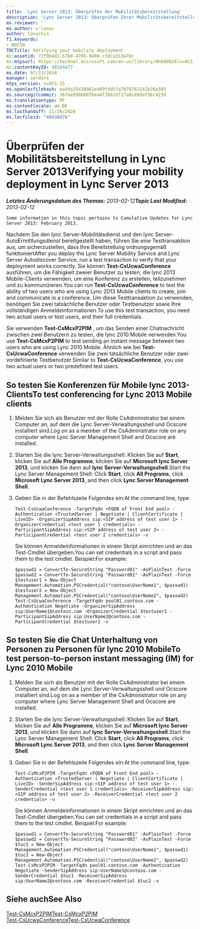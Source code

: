 ```yaml
---
title: 'Lync Server 2013: Überprüfen der Mobilitätsbereitstellung'
description: 'Lync Server 2013: Überprüfen Ihrer Mobilitätsbereitstellung.'
ms.reviewer: ''
ms.author: v-lanac
author: lanachin
f1.keywords:
- NOCSH
TOCTitle: Verifying your mobility deployment
ms:assetid: 72f9b4d3-57b0-4705-9480-cfdca313a70c
ms:mtpsurl: https://technet.microsoft.com/en-us/library/Hh690024(v=OCS.15)
ms:contentKeyID: 48184477
ms.date: 07/23/2014
manager: serdars
mtps_version: v=OCS.15
ms.openlocfilehash: eadda35438961e469fdd5fa7976762141b26a385
ms.sourcegitcommit: 36fee89bb887bea4f18b19f17a8c69daf5bc423d
ms.translationtype: MT
ms.contentlocale: de-DE
ms.lasthandoff: 11/26/2020
ms.locfileid: "49438876"
---
```

# <a name="verifying-your-mobility-deployment-in-lync-server-2013"></a><span data-ttu-id="f13a1-103">Überprüfen der Mobilitätsbereitstellung in Lync Server 2013</span><span class="sxs-lookup"><span data-stu-id="f13a1-103">Verifying your mobility deployment in Lync Server 2013</span></span>

<div data-xmlns="http://www.w3.org/1999/xhtml">

<div class="topic" data-xmlns="http://www.w3.org/1999/xhtml" data-msxsl="urn:schemas-microsoft-com:xslt" data-cs="https://msdn.microsoft.com/">

<div data-asp="https://msdn2.microsoft.com/asp">



</div>

<div id="mainSection">

<div id="mainBody"><span data-ttu-id="f13a1-104">

<span> </span></span><span class="sxs-lookup"><span data-stu-id="f13a1-104">

<span> </span></span></span>

<span data-ttu-id="f13a1-105">_**Letztes Änderungsdatum des Themas:** 2013-02-12_</span><span class="sxs-lookup"><span data-stu-id="f13a1-105">_**Topic Last Modified:** 2013-02-12_</span></span>

    Some information in this topic pertains to Cumulative Updates for Lync Server 2013: February 2013.

<span data-ttu-id="f13a1-106">Nachdem Sie den lync Server-Mobilitätsdienst und den lync Server-AutoErmittlungsdienst bereitgestellt haben, führen Sie eine Testtransaktion aus, um sicherzustellen, dass Ihre Bereitstellung ordnungsgemäß funktioniert</span><span class="sxs-lookup"><span data-stu-id="f13a1-106">After you deploy the Lync Server Mobility Service and Lync Server Autodiscover Service, run a test transaction to verify that your deployment works correctly.</span></span> <span data-ttu-id="f13a1-107">Sie können **Test-CsUcwaConference** ausführen, um die Fähigkeit zweier Benutzer zu testen, die lync 2013 Mobile-Clients verwenden, um eine Konferenz zu erstellen, teilzunehmen und zu kommunizieren.</span><span class="sxs-lookup"><span data-stu-id="f13a1-107">You can run **Test-CsUcwaConference** to test the ability of two users who are using Lync 2013 Mobile clients to create, join and communicate in a conference.</span></span> <span data-ttu-id="f13a1-108">Um diese Testtransaktion zu verwenden, benötigen Sie zwei tatsächliche Benutzer oder Testbenutzer sowie Ihre vollständigen Anmeldeinformationen.</span><span class="sxs-lookup"><span data-stu-id="f13a1-108">To use this test transaction, you need two actual users or test users, and their full credentials.</span></span>

<span data-ttu-id="f13a1-109">Sie verwenden **Test-CsMcxP2PIM** , um das Senden einer Chatnachricht zwischen zwei Benutzern zu testen, die lync 2010 Mobile verwenden.</span><span class="sxs-lookup"><span data-stu-id="f13a1-109">You use **Test-CsMcxP2PIM** to test sending an instant message between two users who are using Lync 2010 Mobile.</span></span> <span data-ttu-id="f13a1-110">Ähnlich wie bei **Test-CsUcwaConference** verwenden Sie zwei tatsächliche Benutzer oder zwei vordefinierte Testbenutzer.</span><span class="sxs-lookup"><span data-stu-id="f13a1-110">Similar to **Test-CsUcwaConference**, you use two actual users or two predefined test users.</span></span>

<div>

## <a name="to-test-conferencing-for-lync-2013-mobile-clients"></a><span data-ttu-id="f13a1-111">So testen Sie Konferenzen für Mobile lync 2013-Clients</span><span class="sxs-lookup"><span data-stu-id="f13a1-111">To test conferencing for Lync 2013 Mobile clients</span></span>

1.  <span data-ttu-id="f13a1-112">Melden Sie sich als Benutzer mit der Rolle CsAdministrator bei einem Computer an, auf dem die Lync Server-Verwaltungsshell und Ocscore installiert sind.</span><span class="sxs-lookup"><span data-stu-id="f13a1-112">Log on as a member of the CsAdministrator role on any computer where Lync Server Management Shell and Ocscore are installed.</span></span>

2.  <span data-ttu-id="f13a1-113">Starten Sie die lync Server-Verwaltungsshell: Klicken Sie auf **Start**, klicken Sie auf **Alle Programme**, klicken Sie auf **Microsoft lync Server 2013**, und klicken Sie dann auf **lync Server-Verwaltungsshell**.</span><span class="sxs-lookup"><span data-stu-id="f13a1-113">Start the Lync Server Management Shell: Click **Start**, click **All Programs**, click **Microsoft Lync Server 2013**, and then click **Lync Server Management Shell**.</span></span>

3.  <span data-ttu-id="f13a1-114">Geben Sie in der Befehlszeile Folgendes ein:</span><span class="sxs-lookup"><span data-stu-id="f13a1-114">At the command line, type:</span></span>
    
        Test-CsUcwaConference -TargetFqdn <FQDN of Front End pool> -Authentication <TrustedServer | Negotiate | ClientCertificate | LiveID> -OrganizerSipAddress sip:<SIP address of test user 1> -OrganizerCredential <test user 1 credentials> -ParticipantSipAddress sip:<SIP address of test user 2> -ParticipantCredential <test user 2 credentials> -v
    
    <span data-ttu-id="f13a1-115">Sie können Anmeldeinformationen in einem Skript einrichten und an das Test-Cmdlet übergeben.</span><span class="sxs-lookup"><span data-stu-id="f13a1-115">You can set credentials in a script and pass them to the test cmdlet.</span></span> <span data-ttu-id="f13a1-116">Beispiel:</span><span class="sxs-lookup"><span data-stu-id="f13a1-116">For example:</span></span>
    
        $passwd1 = ConvertTo-SecureString "Password01" -AsPlainText -Force
        $passwd2 = ConvertTo-SecureString "Password02" -AsPlainText -Force
        $testuser1 = New-Object Management.Automation.PSCredential("contoso\UserName1", $passwd1)
        $testuser2 = New-Object Management.Automation.PSCredential("contoso\UserName2", $passwd2)
        Test-CsUcwaConference -TargetFqdn pool01.contoso.com -Authentication Negotiate -OrganizerSipAddress sip:UserName1@contoso.com -OrganizerCredential $testuser1 -ParticipantSipAddress sip:UserName2@contoso.com -ParticipantCredential $testuser2 -v

</div>

<div>

## <a name="to-test-person-to-person-instant-messaging-im-for-lync-2010-mobile"></a><span data-ttu-id="f13a1-117">So testen Sie die Chat Unterhaltung von Personen zu Personen für lync 2010 Mobile</span><span class="sxs-lookup"><span data-stu-id="f13a1-117">To test person-to-person instant messaging (IM) for Lync 2010 Mobile</span></span>

1.  <span data-ttu-id="f13a1-118">Melden Sie sich als Benutzer mit der Rolle CsAdministrator bei einem Computer an, auf dem die Lync Server-Verwaltungsshell und Ocscore installiert sind.</span><span class="sxs-lookup"><span data-stu-id="f13a1-118">Log on as a member of the CsAdministrator role on any computer where Lync Server Management Shell and Ocscore are installed.</span></span>

2.  <span data-ttu-id="f13a1-119">Starten Sie die lync Server-Verwaltungsshell: Klicken Sie auf **Start**, klicken Sie auf **Alle Programme**, klicken Sie auf **Microsoft lync Server 2013**, und klicken Sie dann auf **lync Server-Verwaltungsshell**.</span><span class="sxs-lookup"><span data-stu-id="f13a1-119">Start the Lync Server Management Shell: Click **Start**, click **All Programs**, click **Microsoft Lync Server 2013**, and then click **Lync Server Management Shell**.</span></span>

3.  <span data-ttu-id="f13a1-120">Geben Sie in der Befehlszeile Folgendes ein:</span><span class="sxs-lookup"><span data-stu-id="f13a1-120">At the command line, type:</span></span>
    
        Test-CsMcxP2PIM -TargetFqdn <FQDN of Front End pool> -Authentication <TrustedServer | Negotiate | ClientCertificate | LiveID> -SenderSipAddress sip:<SIP address of test user 1> -SenderCredential <test user 1 credentials> -ReceiverSipAddress sip:<SIP address of test user 2> -ReceiverCredential <test user 2 credentials> -v
    
    <span data-ttu-id="f13a1-121">Sie können Anmeldeinformationen in einem Skript einrichten und an das Test-Cmdlet übergeben.</span><span class="sxs-lookup"><span data-stu-id="f13a1-121">You can set credentials in a script and pass them to the test cmdlet.</span></span> <span data-ttu-id="f13a1-122">Beispiel:</span><span class="sxs-lookup"><span data-stu-id="f13a1-122">For example:</span></span>
    
        $passwd1 = ConvertTo-SecureString "Password01" -AsPlainText -Force
        $passwd2 = ConvertTo-SecureString "Password02" -AsPlainText -Force
        $tuc1 = New-Object Management.Automation.PSCredential("contoso\UserName1", $passwd1)
        $tuc2 = New-Object Management.Automation.PSCredential("contoso\UserName2", $passwd2)
        Test-CsMcxP2PIM -TargetFqdn pool01.contoso.com -Authentication Negotiate -SenderSipAddress sip:UserName1@contoso.com -SenderCredential $tuc1 -ReceiverSipAddress sip:UserName2@contoso.com -ReceiverCredential $tuc2 -v

</div>

<div>

## <a name="see-also"></a><span data-ttu-id="f13a1-123">Siehe auch</span><span class="sxs-lookup"><span data-stu-id="f13a1-123">See Also</span></span>


[<span data-ttu-id="f13a1-124">Test-CsMcxP2PIM</span><span class="sxs-lookup"><span data-stu-id="f13a1-124">Test-CsMcxP2PIM</span></span>](https://docs.microsoft.com/powershell/module/skype/Test-CsMcxP2PIM)  
[<span data-ttu-id="f13a1-125">Test-CsUcwaConference</span><span class="sxs-lookup"><span data-stu-id="f13a1-125">Test-CsUcwaConference</span></span>](https://docs.microsoft.com/powershell/module/skype/Test-CsUcwaConference)  
  

<span data-ttu-id="f13a1-126"></div>

</div>

<span> </span>

</div>

</div>

</span><span class="sxs-lookup"><span data-stu-id="f13a1-126"></div>

</div>

<span> </span>

</div>

</div>

</span></span></div>

